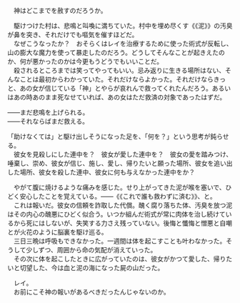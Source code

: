 　神はどこまでを赦すのだろうか。  
  
　駆けつけた村は、悲鳴と叫喚に満ちていた。村中を埋め尽くす《《泥》》の汚臭が鼻を突き、それだけでも嘔気を催すほどだ。  
　なぜこうなったか？　おそらくはレイを治療するために使った術式が反転し、山の膨大な魔力を使って暴走したのだろう。どうしてそんなことが起きえたのか、何が悪かったのかは今更もうどうでもいいことだ。  
　殺されるところまでは笑ってやってもいい。忌み返りに生きる場所はない、そんなことは最初からわかっていた。それだけならよかった。それだけならきっと、あの女が信じている「神」とやらが哀れんで救ってくれたんだろう。あるいはあの時あのまま死なせていれば、あの女はただ救済の対象であったはずだ。  
  
――まだ悲鳴を上げられる。  
――それならばまだ救える。  
  
「助けなくては」と駆け出しそうになった足を、「何を？」という思考が鈍らせる。  
　彼女を見殺しにした連中を？　彼女が愛した連中を？　彼女の愛を踏みつけ、唾棄し、崇め、彼女が信じ、施し、愛し、帰りたいと願った場所、彼女を追い出した場所、彼女を殺した連中、彼女に何も与えなかった連中をか？  
  
　やがて腹に焼けるような痛みを感じた。せり上がってきた泥が喉を塞いで、ひどく安心したことを覚えている。――《《これで誰も救わずに済む》》、と。  
　これは報いだ。彼女の信頼を詐取した代償。醜く腐り落ちた体、汚臭を放つ泥はその内心の醜悪にひどく似合う。いつか組んだ術式が常に肉体を治し続けているから死にはしないが、失笑する力さえ残っていない。後悔と懺悔と憎悪と自嘲とが火花のように脳裏を駆け巡る。  
　三日三晩は呼吸もできなかった。一週間は体を起こすことも叶わなかった。そうして少しずつ、周囲から命の気配が消えていった。  
　その次に体を起こしたときに広がっていたのは、彼女がかつて愛した、帰りたいと切望した、今は血と泥の海になった屍の山だった。  
  
　レイ。  
　お前にこそ神の報いがあるべきだったんじゃないのか。